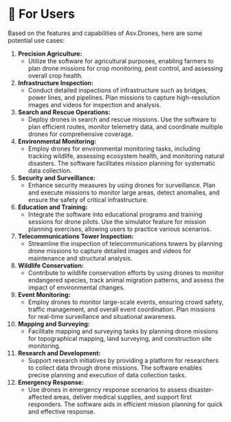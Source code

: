 # 👥 For Users

Based on the features and capabilities of Asv.Drones, here are some potential use cases:

1. **Precision Agriculture:**
   * Utilize the software for agricultural purposes, enabling farmers to plan drone missions for crop monitoring, pest control, and assessing overall crop health.
2. **Infrastructure Inspection:**
   * Conduct detailed inspections of infrastructure such as bridges, power lines, and pipelines. Plan missions to capture high-resolution images and videos for inspection and analysis.
3. **Search and Rescue Operations:**
   * Deploy drones in search and rescue missions. Use the software to plan efficient routes, monitor telemetry data, and coordinate multiple drones for comprehensive coverage.
4. **Environmental Monitoring:**
   * Employ drones for environmental monitoring tasks, including tracking wildlife, assessing ecosystem health, and monitoring natural disasters. The software facilitates mission planning for systematic data collection.
5. **Security and Surveillance:**
   * Enhance security measures by using drones for surveillance. Plan and execute missions to monitor large areas, detect anomalies, and ensure the safety of critical infrastructure.
6. **Education and Training:**
   * Integrate the software into educational programs and training sessions for drone pilots. Use the simulator feature for mission planning exercises, allowing users to practice various scenarios.
7. **Telecommunications Tower Inspection:**
   * Streamline the inspection of telecommunications towers by planning drone missions to capture detailed images and videos for maintenance and structural analysis.
8. **Wildlife Conservation:**
   * Contribute to wildlife conservation efforts by using drones to monitor endangered species, track animal migration patterns, and assess the impact of environmental changes.
9. **Event Monitoring:**
   * Employ drones to monitor large-scale events, ensuring crowd safety, traffic management, and overall event coordination. Plan missions for real-time surveillance and situational awareness.
10. **Mapping and Surveying:**
    * Facilitate mapping and surveying tasks by planning drone missions for topographical mapping, land surveying, and construction site monitoring.
11. **Research and Development:**
    * Support research initiatives by providing a platform for researchers to collect data through drone missions. The software enables precise planning and execution of data collection tasks.
12. **Emergency Response:**
    * Use drones in emergency response scenarios to assess disaster-affected areas, deliver medical supplies, and support first responders. The software aids in efficient mission planning for quick and effective response.
